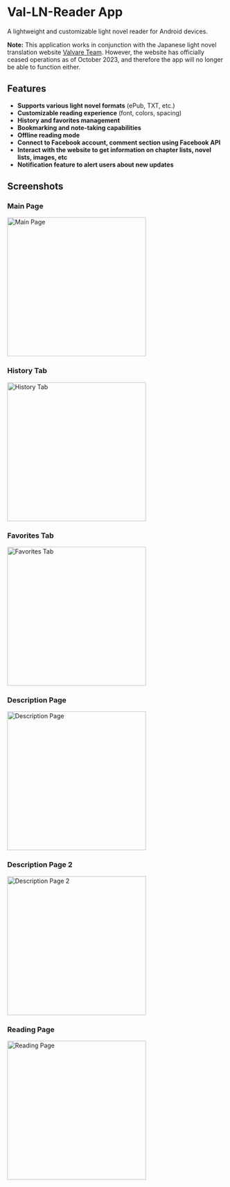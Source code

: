# Val-LN-Reader App

A lightweight and customizable light novel reader for Android devices.

**Note:** This application works in conjunction with the Japanese light novel translation website [Valvare Team](http://valvareteam.com). However, the website has officially ceased operations as of October 2023, and therefore the app will no longer be able to function either.

## Features

- **Supports various light novel formats** (ePub, TXT, etc.)
- **Customizable reading experience** (font, colors, spacing)
- **History and favorites management**
- **Bookmarking and note-taking capabilities**
- **Offline reading mode**
- **Connect to Facebook account, comment section using Facebook API**
- **Interact with the website to get information on chapter lists, novel lists, images, etc**
- **Notification feature to alert users about new updates**

## Screenshots

### Main Page

<img src="https://github.com/LittleKai/Val-LN-Reader/blob/master/Screenshot_20240622_010859_Valvrare%20LN%20Reader.jpg" width="320" alt="Main Page">

### History Tab

<img src="https://github.com/LittleKai/Val-LN-Reader/blob/master/Screenshot_20240630_163753_Valvrare%20LN%20Reader.jpg" width="320" alt="History Tab">

### Favorites Tab

<img src="https://github.com/LittleKai/Val-LN-Reader/blob/master/Screenshot_20240622_010859_Valvrare%20LN%20Reader.jpg" width="320" alt="Favorites Tab">

### Description Page

<img src="https://github.com/LittleKai/Val-LN-Reader/blob/master/Screenshot_20240622_010913_Valvrare%20LN%20Reader.jpg" width="320" alt="Description Page">

### Description Page 2

<img src="https://github.com/LittleKai/Val-LN-Reader/blob/master/Screenshot_20240622_011003_Valvrare%20LN%20Reader.jpg" width="320" alt="Description Page 2">

### Reading Page

<img src="https://github.com/LittleKai/Val-LN-Reader/blob/master/Screenshot_20240622_010931_Valvrare%20LN%20Reader.jpg" width="320" alt="Reading Page">
